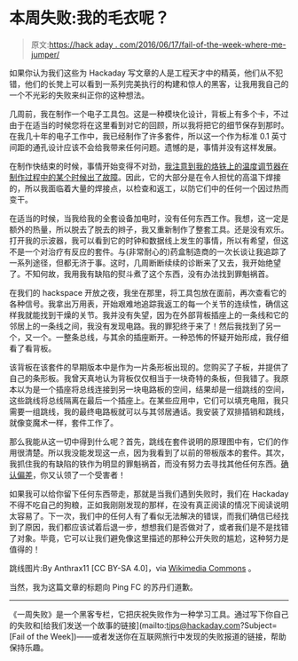 # 本周失败:我的毛衣呢？

> 原文:[https://hack aday . com/2016/06/17/fail-of-the-week-where-me-jumper/](https://hackaday.com/2016/06/17/fail-of-the-week-wheres-me-jumper/)

如果你认为我们这些为 Hackaday 写文章的人是工程天才中的精英，他们从不犯错，他们的长凳上可以看到一系列完美执行的构建和惊人的黑客，让我用我自己的一个不光彩的失败来纠正你的这种想法。

几周前，我在制作一个电子工具包。这是一种模块化设计，背板上有多个卡，不过由于在适当的时候您将在这里看到对它的回顾，所以我将把它的细节保存到那时。在我几十年的电子工作中，我已经制作了许多套件，所以这一个作为标准 0.1 英寸间距的通孔设计应该不会给我带来任何问题。遗憾的是，事情并没有这样发展。

在制作快结束的时候，事情开始变得不对劲，[我注意到我的烙铁上的温度调节器在制作过程中的某个时候出了故障](http://hackaday.com/2016/06/01/long-term-review-weller-magnastat-soldering-iron/)。因此，它的大部分是在令人担忧的高温下焊接的，所以我面临着大量的焊接点，以检查和返工，以防它们中的任何一个因过热而变干。

在适当的时候，当我给我的全套设备加电时，没有任何东西工作。我想，这一定是额外的热量，所以脱去了脱去的辫子，我又重新制作了整套工具。还是没有欢乐。打开我的示波器，我可以看到它的时钟和数据线上发生的事情，所以有希望，但这不是一个对治疗有反应的套件。与(非常耐心的)药盒制造商的一次长谈让我追踪了一系列途径，但都无济于事。这时，几周断断续续的诊断来了又去，我开始绝望了。不知何故，我用我有缺陷的熨斗煮了这个东西，没有办法找到罪魁祸首。

在我们的 hackspace 开放之夜，我坐在那里，将工具包放在面前，再次查看它的各种信号。我拿出万用表，开始艰难地追踪我返工的每一个关节的连续性，确信这样我就能找到干燥的关节。我并没有失望，因为在外部背板插座上的一条线和它的邻居上的一条线之间，我没有发现电路。我的罪犯终于来了！然后我找到了另一个，又一个。一整条总线，与其余的插座断开。一种恐怖的怀疑开始形成，我仔细看了看背板。

该背板在该套件的早期版本中是作为一片条形板出现的。您购买了子板，并提供了自己的条形板。我曾天真地认为背板仅仅相当于一块奇特的条板，但我错了。我原本以为是一个插座将总线连接到另一块电路板的空间，结果却是一组跳线的空间，这些跳线将总线隔离在最后一个插座上。在某些应用中，它们可以填充电阻，我只需要一组跳线，我的最终电路板就可以与其邻居通话。我安装了双排插销和跳线，就像变魔术一样，套件工作了。

那么我能从这一切中得到什么呢？首先，跳线在套件说明的原理图中有，它们的作用很清楚。所以我没能发现这一点，因为我看到了以前的带板版本的套件。其次，我抓住我的有缺陷的铁作为明显的罪魁祸首，而没有努力去寻找其他任何东西。[确认偏差](https://en.wikipedia.org/wiki/Confirmation_bias)，你又认领了一个受害者！

如果我可以给你留下任何东西带走，那就是当我们遇到失败时，我们在 Hackaday 不得不吃自己的狗粮，正如我刚刚发现的那样，在没有真正阅读的情况下阅读说明太容易了。下一次，我们中的任何人有了看似无法解决的错误，而我们确信已经找到了原因，我们都应该试着后退一步，想想我们是否做对了，或者我们是不是找错了对象。毕竟，它可以让我们避免像这里描述的那种公开失败的尴尬，这种努力是值得的！

跳线图片:By Anthrax11 [CC BY-SA 4.0]，via [Wikimedia Commons](https://commons.wikimedia.org/wiki/File:IO_Expansion_Board_Jumpers.jpg) 。

当然，我为这篇文章的标题向 Ping FC 的苏丹们道歉。

* * *

《一周失败》是一个黑客专栏，它把庆祝失败作为一种学习工具。通过写下你自己的失败和[给我们发送一个故事的链接](mailto:tips@hackaday.com?Subject=[Fail of the Week])——或者发送你在互联网旅行中发现的失败报道的链接，帮助保持乐趣。